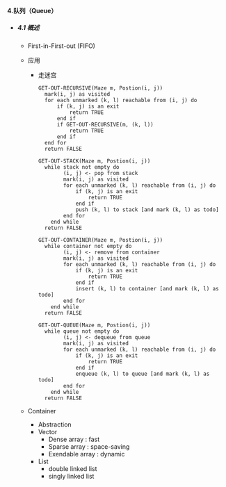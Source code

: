 #### 4.队列（Queue）

* ##### 4.1 概述

  * First-in-First-out (FIFO)

  * 应用
  
    * 走迷宫
  
      ```pseudocode
      GET-OUT-RECURSIVE(Maze m, Postion(i, j))
      	mark(i, j) as visited
      	for each unmarked (k, l) reachable from (i, j) do
      		if (k, j) is an exit
      			return TRUE
      		end if
      		if GET-OUT-RECURSIVE(m, (k, l))
      			return TRUE
      		end if
      	end for
      	return FALSE
      	
      GET-OUT-STACK(Maze m, Postion(i, j))
      	while stack not empty do
              (i, j) <- pop from stack
              mark(i, j) as visited
              for each unmarked (k, l) reachable from (i, j) do
                  if (k, j) is an exit
                      return TRUE
                  end if
                  push (k, l) to stack [and mark (k, l) as todo]
              end for
          end while
      	return FALSE
      	
      GET-OUT-CONTAINER(Maze m, Postion(i, j))
      	while container not empty do
              (i, j) <- remove from container
              mark(i, j) as visited
              for each unmarked (k, l) reachable from (i, j) do
                  if (k, j) is an exit
                      return TRUE
                  end if
                  insert (k, l) to container [and mark (k, l) as todo]
              end for
          end while
      	return FALSE
      
      GET-OUT-QUEUE(Maze m, Postion(i, j))
      	while queue not empty do
              (i, j) <- dequeue from queue
              mark(i, j) as visited
              for each unmarked (k, l) reachable from (i, j) do
                  if (k, j) is an exit
                      return TRUE
                  end if
                  enqueue (k, l) to queue [and mark (k, l) as todo]
              end for
          end while
      	return FALSE
      ```
  
  * Container
    * Abstraction
    * Vector
      * Dense array : fast
      * Sparse array : space-saving
      * Exendable array : dynamic
    * List
      * double linked list
      * singly linked list



